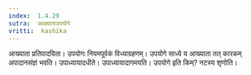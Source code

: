 ```yaml
---
index:  1.4.29
sutra:  आख्याताउपयोगे
vritti:  kashika 
---
```


आख्याता प्रतिपादयिता। उपयोगः नियमपूर्वकं विध्याग्रहणम्। उपयोगे साध्ये य आख्याता तत् कारकम् अपादानसंज्ञं भवति। उपाध्यायादधीते। उपाध्यायादागमयति। उपयोगे इति किम्? नटस्य शृणोति।

